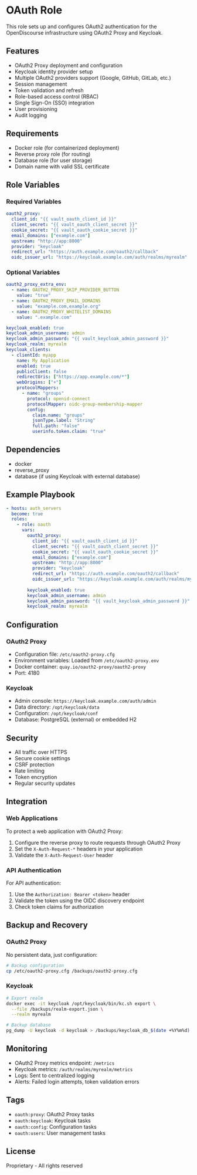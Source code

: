# OAuth Role

This role sets up and configures OAuth2 authentication for the OpenDiscourse infrastructure using OAuth2 Proxy and Keycloak.

## Features

- OAuth2 Proxy deployment and configuration
- Keycloak identity provider setup
- Multiple OAuth2 providers support (Google, GitHub, GitLab, etc.)
- Session management
- Token validation and refresh
- Role-based access control (RBAC)
- Single Sign-On (SSO) integration
- User provisioning
- Audit logging

## Requirements

- Docker role (for containerized deployment)
- Reverse proxy role (for routing)
- Database role (for user storage)
- Domain name with valid SSL certificate

## Role Variables

### Required Variables

```yaml
oauth2_proxy:
  client_id: "{{ vault_oauth_client_id }}"
  client_secret: "{{ vault_oauth_client_secret }}"
  cookie_secret: "{{ vault_oauth_cookie_secret }}"
  email_domains: ["example.com"]
  upstream: "http://app:8000"
  provider: "keycloak"
  redirect_url: "https://auth.example.com/oauth2/callback"
  oidc_issuer_url: "https://keycloak.example.com/auth/realms/myrealm"
```

### Optional Variables

```yaml
oauth2_proxy_extra_env:
  - name: OAUTH2_PROXY_SKIP_PROVIDER_BUTTON
    value: "true"
  - name: OAUTH2_PROXY_EMAIL_DOMAINS
    value: "example.com,example.org"
  - name: OAUTH2_PROXY_WHITELIST_DOMAINS
    value: ".example.com"

keycloak_enabled: true
keycloak_admin_username: admin
keycloak_admin_password: "{{ vault_keycloak_admin_password }}"
keycloak_realm: myrealm
keycloak_clients:
  - clientId: myapp
    name: My Application
    enabled: true
    publicClient: false
    redirectUris: ["https://app.example.com/*"]
    webOrigins: ["+"]
    protocolMappers:
      - name: "groups"
        protocol: openid-connect
        protocolMapper: oidc-group-membership-mapper
        config:
          claim.name: "groups"
          jsonType.label: "String"
          full.path: "false"
          userinfo.token.claim: "true"
```

## Dependencies

- docker
- reverse_proxy
- database (if using Keycloak with external database)

## Example Playbook

```yaml
- hosts: auth_servers
  become: true
  roles:
    - role: oauth
      vars:
        oauth2_proxy:
          client_id: "{{ vault_oauth_client_id }}"
          client_secret: "{{ vault_oauth_client_secret }}"
          cookie_secret: "{{ vault_oauth_cookie_secret }}"
          email_domains: ["example.com"]
          upstream: "http://app:8000"
          provider: "keycloak"
          redirect_url: "https://auth.example.com/oauth2/callback"
          oidc_issuer_url: "https://keycloak.example.com/auth/realms/myrealm"
        
        keycloak_enabled: true
        keycloak_admin_username: admin
        keycloak_admin_password: "{{ vault_keycloak_admin_password }}"
        keycloak_realm: myrealm
```

## Configuration

### OAuth2 Proxy

- Configuration file: `/etc/oauth2-proxy.cfg`
- Environment variables: Loaded from `/etc/oauth2-proxy.env`
- Docker container: `quay.io/oauth2-proxy/oauth2-proxy`
- Port: 4180

### Keycloak

- Admin console: `https://keycloak.example.com/auth/admin`
- Data directory: `/opt/keycloak/data`
- Configuration: `/opt/keycloak/conf`
- Database: PostgreSQL (external) or embedded H2

## Security

- All traffic over HTTPS
- Secure cookie settings
- CSRF protection
- Rate limiting
- Token encryption
- Regular security updates

## Integration

### Web Applications

To protect a web application with OAuth2 Proxy:

1. Configure the reverse proxy to route requests through OAuth2 Proxy
2. Set the `X-Auth-Request-*` headers in your application
3. Validate the `X-Auth-Request-User` header

### API Authentication

For API authentication:

1. Use the `Authorization: Bearer <token>` header
2. Validate the token using the OIDC discovery endpoint
3. Check token claims for authorization

## Backup and Recovery

### OAuth2 Proxy

No persistent data, just configuration:
```bash
# Backup configuration
cp /etc/oauth2-proxy.cfg /backups/oauth2-proxy.cfg
```

### Keycloak

```bash
# Export realm
docker exec -it keycloak /opt/keycloak/bin/kc.sh export \
  --file /backups/realm-export.json \
  --realm myrealm

# Backup database
pg_dump -U keycloak -d keycloak > /backups/keycloak_db_$(date +%Y%m%d).sql
```

## Monitoring

- OAuth2 Proxy metrics endpoint: `/metrics`
- Keycloak metrics: `/auth/realms/myrealm/metrics`
- Logs: Sent to centralized logging
- Alerts: Failed login attempts, token validation errors

## Tags

- `oauth:proxy`: OAuth2 Proxy tasks
- `oauth:keycloak`: Keycloak tasks
- `oauth:config`: Configuration tasks
- `oauth:users`: User management tasks

## License

Proprietary - All rights reserved

